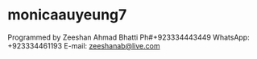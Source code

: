# monicaauyeung7
Programmed by Zeeshan Ahmad Bhatti
Ph#+923334443449
WhatsApp: +923334461193
E-mail: zeeshanab@live.com
